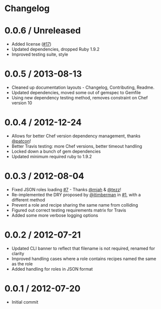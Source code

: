 Changelog
=========

# 0.0.6 / Unreleased
* Added license ([#17][])
* Updated dependencies, dropped Ruby 1.9.2
* Improved testing suite, style

# 0.0.5 / 2013-08-13
* Cleaned up documentation layouts - Changelog, Contributing, Readme.
* Updated dependencies, moved some out of gemspec to Gemfile
* Using new dependency testing method, removes constraint on Chef version 10

# 0.0.4 / 2012-12-24
* Allows for better Chef version dependency management, thanks [@patcon][]!
* Better Travis testing: more Chef versions, better timeout handling
* Locked down a bunch of gem dependencies
* Updated minimum required ruby to 1.9.2

# 0.0.3 / 2012-08-04
* Fixed JSON roles loading [#7][] - Thanks [@miah][] & [@tezz][]!
* Re-implemented the DRY proposed by [@jtimberman][] in [#1][], with a different method
* Prevent a role and recipe sharing the same name from colliding
* Figured out correct testing requirements matrix for Travis
* Added some more verbose logging options

# 0.0.2 / 2012-07-21
* Updated CLI banner to reflect that filename is not required, renamed for clarity
* Improved handling cases where a role contains recipes named the same as the role
* Added handling for roles in JSON format

# 0.0.1 / 2012-07-20
* Initial commit

<!--- The following link definition list is generated by PimpMyChangelog --->
[#1]: https://github.com/miketheman/knife-role-spaghetti/issues/1
[#7]: https://github.com/miketheman/knife-role-spaghetti/issues/7
[#17]: https://github.com/miketheman/knife-role-spaghetti/issues/17
[@jtimberman]: https://github.com/jtimberman
[@miah]: https://github.com/miah
[@patcon]: https://github.com/patcon
[@tezz]: https://github.com/tezz

